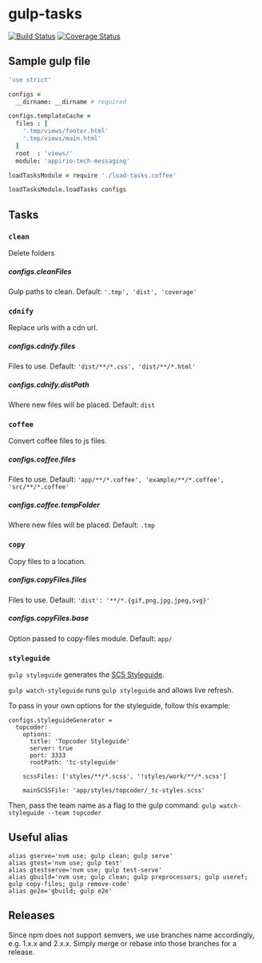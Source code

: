 # gulp-tasks
[![Build Status](https://travis-ci.org/appirio-tech/gulp-tasks.svg?branch=master)](https://travis-ci.org/appirio-tech/gulp-tasks)
[![Coverage Status](https://coveralls.io/repos/appirio-tech/gulp-tasks/badge.svg)](https://coveralls.io/r/appirio-tech/gulp-tasks)

## Sample gulp file
``` coffeescript
'use strict'

configs =
  __dirname: __dirname # required

configs.templateCache =
  files : [
    '.tmp/views/footer.html'
    '.tmp/views/main.html'
  ]
  root  : 'views/'
  module: 'appirio-tech-messaging'

loadTasksModule = require './load-tasks.coffee'

loadTasksModule.loadTasks configs
```

## Tasks
### `clean`

Delete folders
##### configs.cleanFiles
Gulp paths to clean. Default: `'.tmp', 'dist', 'coverage'`

### `cdnify`

Replace urls with a cdn url.
##### configs.cdnify.files
Files to use. Default: `'dist/**/*.css', 'dist/**/*.html'`

##### configs.cdnify.distPath
Where new files will be placed. Default: `dist`

### `coffee`

Convert coffee files to js files.
##### configs.coffee.files
Files to use. Default: `'app/**/*.coffee', 'example/**/*.coffee', 'src/**/*.coffee'`

##### configs.coffee.tempFolder
Where new files will be placed. Default: `.tmp`

### `copy`

Copy files to a location.
##### configs.copyFiles.files
Files to use. Default: `'dist': '**/*.{gif,png,jpg,jpeg,svg}'`

##### configs.copyFiles.base
Option passed to copy-files module. Default: `app/`

### `styleguide`

`gulp styleguide` generates the [SC5 Styleguide](https://github.com/SC5/sc5-styleguide).

`gulp watch-styleguide` runs `gulp styleguide` and allows live refresh.

To pass in your own options for the styleguide, follow this example:

```
configs.styleguideGenerator =
  topcoder:
    options:
      title: 'Topcoder Styleguide'
      server: true
      port: 3333
      rootPath: 'tc-styleguide'

    scssFiles: ['styles/**/*.scss', '!styles/work/**/*.scss']

    mainSCSSFile: 'app/styles/topcoder/_tc-styles.scss'
```

Then, pass the team name as a flag to the gulp command:
`gulp watch-styleguide --team topcoder`

## Useful alias
```
alias gserve='nvm use; gulp clean; gulp serve'
alias gtest='nvm use; gulp test'
alias gtestserve='nvm use; gulp test-serve'
alias gbuild='nvm use; gulp clean; gulp preprocessors; gulp useref; gulp copy-files; gulp remove-code'
alias ge2e='gbuild; gulp e2e'
```

## Releases
Since npm does not support semvers, we use branches name accordingly, e.g. 1.x.x and 2.x.x.  Simply merge or rebase into those branches for a release.

